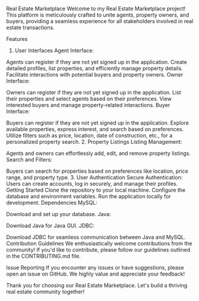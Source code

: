 
Real Estate Marketplace
Welcome to my Real Estate Marketplace project! This platform is meticulously crafted to unite agents, property owners, and buyers, providing a seamless experience for all stakeholders involved in real estate transactions.

Features
1. User Interfaces
Agent Interface:

Agents can register if they are not yet signed up in the application.
Create detailed profiles, list properties, and efficiently manage property details.
Facilitate interactions with potential buyers and property owners.
Owner Interface:

Owners can register if they are not yet signed up in the application.
List their properties and select agents based on their preferences.
View interested buyers and manage property-related interactions.
Buyer Interface:

Buyers can register if they are not yet signed up in the application.
Explore available properties, express interest, and search based on preferences.
Utilize filters such as price, location, date of construction, etc., for a personalized property search.
2. Property Listings
Listing Management:

Agents and owners can effortlessly add, edit, and remove property listings.
Search and Filters:

Buyers can search for properties based on preferences like location, price range, and property type.
3. User Authentication
Secure Authentication:
Users can create accounts, log in securely, and manage their profiles.
Getting Started
Clone the repository to your local machine.
Configure the database and environment variables.
Run the application locally for development.
Dependencies
MySQL:

Download and set up your database.
Java:

Download Java for Java GUI.
JDBC:

Download JDBC for seamless communication between Java and MySQL.
Contribution Guidelines
We enthusiastically welcome contributions from the community! If you'd like to contribute, please follow our guidelines outlined in the CONTRIBUTING.md file.

Issue Reporting
If you encounter any issues or have suggestions, please open an issue on GitHub. We highly value and appreciate your feedback!

Thank you for choosing our Real Estate Marketplace. Let's build a thriving real estate community together!

